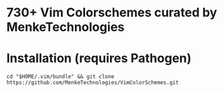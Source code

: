 # 730+ Vim Colorschemes curated by MenkeTechnologies


# Installation (requires Pathogen)

```
cd "$HOME/.vim/bundle" && git clone https://github.com/MenkeTechnologies/VimColorSchemes.git
```
